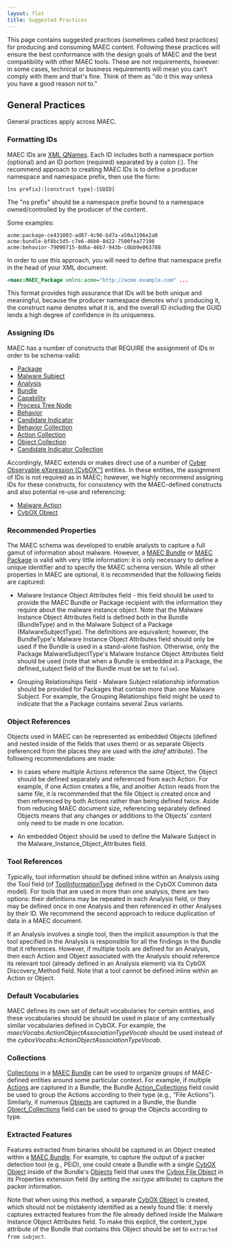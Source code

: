 ```yaml
---
layout: flat
title: Suggested Practices
---
```


This page contains suggested practices (sometimes called best practices) for producing and consuming MAEC content. Following these practices will ensure the best conformance with the design goals of MAEC and the best compatibility with other MAEC tools. These are not requirements, however: in some cases, technical or business requirements will mean you can't comply with them and that's fine. Think of them as "do it this way unless you have a good reason not to."

## General Practices

General practices apply across MAEC.

### Formatting IDs

MAEC IDs are [XML QNames](http://en.wikipedia.org/wiki/QName). Each ID includes both a namespace portion (optional) and an ID portion (required) separated by a colon (:). The recommend approach to creating MAEC IDs is to define a producer namespace and namespace prefix, then use the form:

`[ns prefix]:[construct type]-[GUID]`

The "ns prefix" should be a namespace prefix bound to a namespace owned/controlled by the producer of the content.

Some examples:

    acme:package-ce431003-ad07-4c96-bd7a-a50a3196e2a0
    acme:bundle-bf8bc5d5-c7e6-46b0-8d22-7500fea77196
    acme:behavior-79090715-8d6a-46b7-943b-c0bb9e063788

In order to use this approach, you will need to define that namespace prefix in the head of your XML document:

```xml
<maec:MAEC_Package xmlns:acme="http://acme.example.com" ...
```

This format provides high assurance that IDs will be both unique and meaningful, because the producer namespace denotes who's producing it, the construct name denotes what it is, and the overall ID including the GUID lends a high degree of confidence in its uniqueness.

### Assigning IDs

MAEC has a number of constructs that REQUIRE the assignment of IDs in order to be schema-valid:

* [Package](/data-model/{{site.current_version}}/maecPackage/PackageType)
* [Malware Subject](/data-model/{{site.current_version}}/maecPackage/MalwareSubjectType)
* [Analysis](/data-model/{{site.current_version}}/maecPackage/AnalysisType)
* [Bundle](/data-model/{{site.current_version}}/maecBundle/BundleType)
* [Capability](/data-model/{{site.current_version}}/maecBundle/CapabilityType)
* [Process Tree Node](/data-model/{{site.current_version}}/maecBundle/ProcessTreeNodeType)
* [Behavior](/data-model/{{site.current_version}}/maecBundle/BehaviorType)
* [Candidate Indicator](/data-model/{{site.current_version}}/maecBundle/CandidateIndicatorType)
* [Behavior Collection](/data-model/{{site.current_version}}/maecBundle/BehaviorCollectionType)
* [Action Collection](/data-model/{{site.current_version}}/maecBundle/ActionCollectionType)
* [Object Collection](/data-model/{{site.current_version}}/maecBundle/ObjectCollectionType)
* [Candidate Indicator Collection](/data-model/{{site.current_version}}/maecBundle/CandidateIndicatorCollectionType)

Accordingly, MAEC extends or makes direct use of a number of [Cyber Observable eXpression (CybOX™)](https://cyboxproject.github.io/) entities. In these entities, the assignment of IDs is not required as in MAEC; however, we highly recommend assigning IDs for these constructs, for consistency with the MAEC-defined constructs and also potential re-use and referencing:

* [Malware Action](/data-model/{{site.current_version}}/maecBundle/MalwareActionType)
* [CybOX Object](/data-model/{{site.current_version}}/cybox/ObjectType)

### Recommended Properties

The MAEC schema was developed to enable analysts to capture a full gamut of information about malware. However, a [MAEC Bundle](/documentation/data_model_overview/bundle/) or [MAEC Package](/documentation/data_model_overview/package/) is valid with very little information: it is only necessary to define a unique identifier and to specify the MAEC schema version. While all other properties in MAEC are optional, it is recommended that the following fields are captured:

* Malware Instance Object Attributes field - this field should be used to provide the MAEC Bundle or Package recipient with the information they require about the malware instance object. Note that the Malware Instance Object Attributes field is defined both in the Bundle (BundleType) and in the Malware Subject of a Package (MalwareSubjectType).  The definitions are equivalent; however, the BundleType's Malware Instance Object Attributes field should only be used if the Bundle is used in a stand-alone fashion.  Otherwise, only the Package MalwareSubjectType's Malware Instance Object Attributes field should be used (note that when a Bundle is embedded in a Package, the defined_subject field of the Bundle must be set to `false`).

* Grouping Relationships field - Malware Subject relationship information should be provided for Packages that contain more than one Malware Subject. For example, the Grouping Relationships field might be used to indicate that the a Package contains several Zeus variants.

### Object References
Objects used in MAEC can be represented as embedded Objects (defined and nested inside of the fields that uses them) or as separate Objects (referenced from the places they are used with the *idref* attribute).  The following recommendations are made:

* In cases where multiple Actions reference the same Object, the Object should be defined separately and referenced from each Action. For example, if one Action creates a file, and another Action reads from the same file, it is recommended that the file Object is created once and then referenced by both Actions rather than being defined twice. Aside from reducing MAEC document size, referencing separately defined Objects means that any changes or additions to the Objects' content only need to be made in one location.

* An embedded Object should be used to define the Malware Subject in the Malware_Instance_Object_Attributes field.

### Tool References

Typically, tool information should be defined inline within an Analysis using the Tool field (of [ToolInformationType](/data-model/{{site.current_version}}/cyboxCommon/ToolInformationType) defined in the CybOX Common data model).  For tools that are used in more than one analysis, there are two options: their definitions may be repeated in each Analysis field, or they may be defined once in one Analysis and then referenced in other Analyses by their ID.  We recommend the second approach to reduce duplication of data in a MAEC document.

If an Analysis involves a single tool, then the implicit assumption is that the tool specified in the Analysis is responsible for all the findings in the Bundle that it references. However, if multiple tools are defined for an Analysis, then each Action and Object associated with the Analysis should reference its relevant tool (already defined in an Analysis element) via its CybOX Discovery_Method field.  Note that a tool cannot be defined inline within an Action or Object.

### Default Vocabularies

MAEC defines its own set of default vocabularies for certain entities, and these vocabularies should be should be used in place of any contextually similar vocabularies defined in CybOX. For example, the *maecVocabs:ActionObjectAssociationTypeVocab* should be used instead of the *cyboxVocabs:ActionObjectAssociationTypeVocab*.

### Collections

[Collections](/data-model/{{site.current_version}}/maecBundle/CollectionsType) in a [MAEC Bundle](/data-model/{{site.current_version}}/maecBundle/BundleType) can be used to organize groups of MAEC-defined entities around some particular context. For example, if multiple [Actions](/data-model/{{site.current_version}}/maecBundle/MalwareActionType) are captured in a Bundle, the Bundle [Action_Collections](/data-model/{{site.current_version}}/maecBundle/ActionCollectionListType) field could be used to group the Actions according to their type (e.g., “File Actions”). Similarly, if numerous [Objects](/data-model/{{site.current_version}}/cybox/ObjectType) are captured in a Bundle, the Bundle [Object_Collections](/data-model/{{site.current_version}}/maecBundle/ObjectCollectionListType) field can be used to group the Objects according to type.  

### Extracted Features
Features extracted from binaries should be captured in an Object created within a [MAEC Bundle](/data-model/{{site.current_version}}/maecBundle/BundleType).  For example, to capture the output of a packer detection tool (e.g., PEiD), one could create a Bundle with a single [CybOX Object](/data-model/{{site.current_version}}/cybox/ObjectType) inside of the Bundle's [Objects](/data-model/{{site.current_version}}/maecBundle/ObjectListType) field that uses the [Cybox File Object](/data-model/{{site.current_version}}/FileObj/FileObjectType) in its Properties extension field (by setting the *xsi:type* attribute) to capture the packer information. 

Note that when using this method, a separate [CybOX Object](/data-model/{{site.current_version}}/cybox/ObjectType) is created, which should not be mistakenly identified as a newly found file: it merely captures extracted features from the file already defined inside the Malware Instance Object Attributes field. To make this explicit, the content_type attribute of the Bundle that contains this Object should be set to `extracted from subject`.
